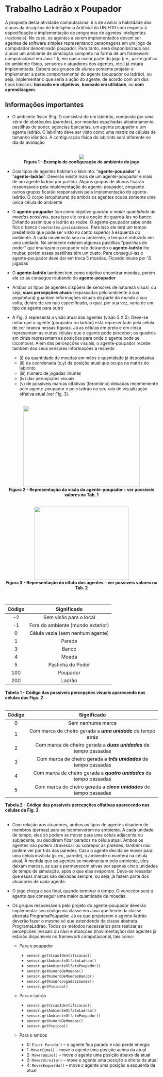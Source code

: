 # Trabalho Ladrão x Poupador
A proposta desta atividade computacional é a de avaliar a habilidade dos alunos da disciplina de Inteligência Artificial da UNIFOR com respeito à 
especificação e implementação de programas de agentes inteligentes (racionais). No caso, os agentes a serem implementados devem ser agentes de software 
simples representando personagens em um jogo de computador denominado poupador. Para tanto, será disponibilizado aos alunos um ambiente de simulação 
completo na forma de um framework computacional em Java 1.5, em que a maior parte do jogo (i.e., parte gráfica do ambiente físico, sensores e atuadores dos 
agentes, etc.) já estará implementada. Caberá aos grupos de alunos somente projetar e implementar a parte comportamental do agente (poupador ou ladrão), 
ou seja, implementar o que seria a ação do agente, de acordo com um dos tipos básicos: **baseado em objetivos**, **baseado em utilidade**, ou **com aprendizagem**.

## Informações importantes
* O ambiente físico (Fig. 1) consistirá de um labirinto, composto por uma série de obstáculos (paredes), por moedas espalhadas aleatoriamente, pastilhas de 
poder, agencias bancarias, um agente poupador e um agente ladrão. O labirinto deve ser visto como uma matriz de células de tamanho idêntico. A configuração 
física do labirinto será diferente no dia da avaliação

<p align="center">
  <br/>
  <img src="https://user-images.githubusercontent.com/41158713/64479352-48e36700-d18c-11e9-9323-9b0ff9d05b36.png">
  <br/>
  <b>Figura 1 - Exemplo de configuração do ambiente do jogo</b>
  <br>
</p>

* Dois tipos de agentes habitam o labirinto: “**agente-poupador**” e “**agente-ladrão**”. Deverão existir mais de um agente-poupador e mais de um agente ladrão por 
partida. Alguns grupos de alunos ficarão responsáveis pela implementação do agente-poupador, enquanto outros grupos ficarão responsáveis pela 
implementação do agente-ladrão. O corpo (arquitetura) de ambos os agentes ocupa somente uma única célula do ambiente
  
* O **agente-poupador** _tem como objetivo guardar a maior quantidade de moedas possíveis_, para isso ele terá a opção de guardá-las no banco. Evitando assim 
que o ladrão as roube. O agente-poupador sabe onde fica o banco ``Constantes.posicaoBanco``. Para isso ele terá um tempo predefinido que pode ser visto no 
canto superior à esquerda do ambiente. A cada movimento seu no ambiente, o tempo é reduzido em uma unidade. No ambiente existem algumas pastilhas 
“pastilhas do poder” que imunizam o poupador não deixando o **agente-ladrão** lhe roubar, porém essas pastilhas têm um custo. Para consegui-las o 
agente-poupador deve dar em troca 5 moedas. Ficando imune por 15 jogadas

* O **agente-ladrão** também tem como objetivo encontrar moedas, porém ele só as consegue roubando do **agente-poupador**

* Ambos os tipos de agentes dispõem de sensores de natureza visual, ou seja, **suas percepções atuais** (repassadas pelo ambiente à sua arquitetura) 
guardam informações visuais da parte do mundo à sua volta, dentro de um raio especificado, o qual, por sua vez, varia de um tipo de agente para outro

* A Fig. 2 representa a visão atual dos agentes (visão 5 X 5). Deve-se notar que o agente (poupador ou ladrão) está representado pela célula de cor branca 
nessas figuras. Já as células em preto e em cinza representam as outras células que o agente pode perceber; os quadros em cinza representam as posições 
para onde o agente pode se locomover. Além das percepções visuais, o agente-poupador recebe também dos seus sensores informações a respeito 
    - (i) da quantidade de moedas em mãos e quantidade já depositadas
    - (ii) da coordenada (x,y) da posição atual que ocupa na matriz do labirinto
    - (iii) número de jogadas imunes
    - (iv) das percepções visuais
    - (v) de possíveis marcas olfativas (feromônio) deixadas recentemente pelo agente-poupador e pelo ladrão no seu raio de visualização olfativa atual (ver Fig. 3).

<p align="center">
  <br/>
  <img height="267" width="384" src="https://user-images.githubusercontent.com/41158713/64479554-328ada80-d18f-11e9-81b2-8d8462857397.png">
  <br/>
  <b>Figura 2 - Representação da visão do agente-poupador – ver possíveis valores na Tab. 1</b>
  <br/>
</p>

<p align="center">
  <br/>
  <img height="241" width="312" src="https://user-images.githubusercontent.com/41158713/64479555-34549e00-d18f-11e9-8a53-5caa1e532ea2.png">
  <br/>
  <b>Figura 3 - Representação do olfato dos agentes – ver possíveis valores na Tab. 2</b>
  <br/>
</p>

<br/>

| Código   | Significado   |
| :------: |:-------------:|
| -2       | Sem visão para o local |
| -1       | Fora do ambiente (mundo exterior) |
|  0       | Célula vazia (sem nenhum agente) |
|  1       | Parede |
|  3       | Banco |
|  4       | Moeda |
|  5       | Pastinha do Poder |
|  100     | Poupador |
|  200     | Ladrão |

<b>Tabela 1 - Código das possíveis percepções visuais aparecendo nas células das Figs. 2</b>
<br/>
<br/>

| Código   | Significado   |
| :------: |:-------------:|
|  0       | Sem nenhuma marca  |
|  1       | Com marca de cheiro gerada a **_uma unidade_** de tempo atrás |
|  2       | Com marca de cheiro gerada a **_duas unidades_** de tempo passadas |
|  3       | Com marca de cheiro gerada a **_três unidades_** de tempo passadas |
|  4       | Com marca de cheiro gerada a **_quatro unidades_** de tempo passadas |
|  5       | Com marca de cheiro gerada a **_cinco unidades_** de tempo passadas |

<b>Tabela 2 - Código das possíveis percepções olfativas aparecendo nas células da Fig. 3</b>
<br/>
<br/>

* Com relação aos atuadores, ambos os tipos de agentes dispõem de membros (pernas) para se locomoverem no ambiente. A cada unidade de tempo, eles só 
podem se mover para uma célula adjacente ou subjacente, ou decidirem ficar parados na célula atual. Ambos os agentes não podem atravessar ou sobrepor às 
paredes; também não podem ver por trás das paredes. Caso o agente decida se mover para uma célula inválida (p. ex., parede), o ambiente o manterá na célula 
atual. À medida que os agentes se movimentam pelo ambiente, eles deixam marcas, as quais permanecem ativas por apenas cinco unidades de tempo de simulação, após 
o que elas evaporam. Deve-se ressaltar que essas marcas são deixadas sempre, ou seja, já fazem parte dos atuadores de cada agente.

* O jogo chega a seu final, quando terminar o tempo. O vencedor será o agente que conseguir uma maior quantidade de moedas.

* Os grupos responsáveis pelo projeto do agente-poupador deverão implementar seu código via classe em Java que herde da classe abstrata ProgramaPoupador. 
Já os que projetarem o agente-ladrão deverão fazer o mesmo só que estendendo da classe abstrata ProgramaLadrao. Todos os métodos necessários para realizar 
as percepções (visuais ou não) e atuações (movimentação) dos agentes já estarão disponíveis no framework computacional, tais como:
    - Para o poupador
        - ``sensor.getVisaoIdentificacao()``
        - ``sensor.getAmbienteOlfatoLadrao()``
        - ``sensor.getAmbienteOlfatoPoupador()``
        - ``sensor.getNumeroDeMoedas()``
        - ``sensor.getNumeroDeMoedasBanco()``
        - ``sensor.getNumeroJogadasImunes()``
        - ``sensor.getPosicao()``
        
    - Para o ladrão
        - ``sensor.getVisaoIdentificacao()``
        - ``sensor.getAmbienteOlfatoLadrao()``
        - ``sensor.getAmbienteOlfatoPoupador()``
        - ``sensor.getNumeroDeMoedas()``
        - ``sensor.getPosicao()``
        
    - Para o ambos
        - 0: ``Ficar Parado()`` – o agente fica parado e não perde energia
        - 1: ``MoverCima()`` – move o agente uma posição acima da atual
        - 2: ``MoverBaixo()`` – move o agente uma posição abaixo da atual
        - 3: ``MoverDireita()`` – move o agente uma posição a direita da atual
        - 4: ``MoverEsquerda()`` – move o agente uma posição a esquerda da atual
